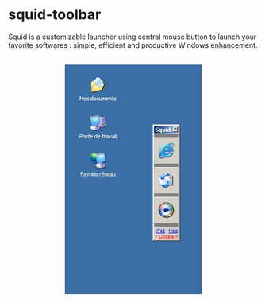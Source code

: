 # squid-toolbar
Squid is a customizable launcher using central mouse button to launch your favorite softwares : simple, efficient and productive Windows enhancement.<br /><br />
<div style="text-align:center"><img src="/Resources/display.jpg"></div>